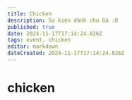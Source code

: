 ```yaml
---
title: Chicken
description: Sự kiện dành cho Gà :D
published: true
date: 2024-11-17T17:14:24.826Z
tags: event, chicken
editor: markdown
dateCreated: 2024-11-17T17:14:24.826Z
---
```


# chicken